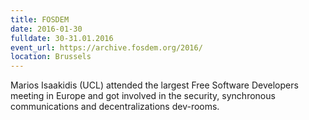 ```yaml
---
title: FOSDEM
date: 2016-01-30
fulldate: 30-31.01.2016
event_url: https://archive.fosdem.org/2016/
location: Brussels
---
```


Marios Isaakidis (UCL) attended the largest Free Software Developers meeting in Europe and got involved in the security, synchronous communications and decentralizations dev-rooms.
